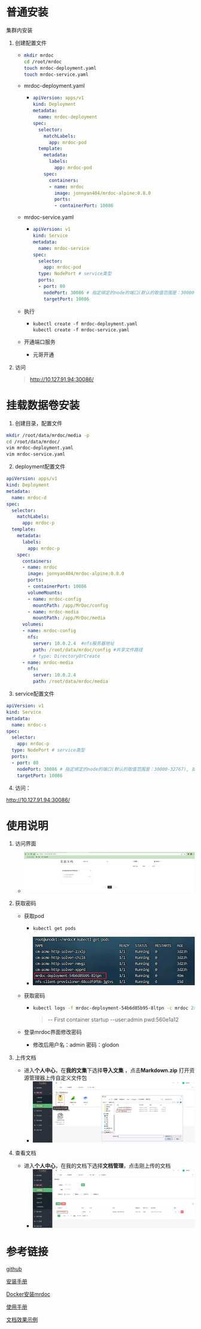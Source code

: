 # 普通安装

集群内安装

1. 创建配置文件

   - ```sh
     mkdir mrdoc
     cd /root/mrdoc
     touch mrdoc-deployment.yaml
     touch mrdoc-service.yaml
     ```

   - mrdoc-deployment.yaml

     - ```yaml
       apiVersion: apps/v1
       kind: Deployment
       metadata:
         name: mrdoc-deployment
       spec:
         selector:
           matchLabels:
             app: mrdoc-pod
         template:
           metadata:
             labels:
               app: mrdoc-pod
           spec:
             containers:
             - name: mrdoc
               image: jonnyan404/mrdoc-alpine:0.8.0
               ports:
               - containerPort: 10086
       ```

   - mrdoc-service.yaml

     - ```yaml
       apiVersion: v1
       kind: Service
       metadata:
         name: mrdoc-service
       spec:
         selector:
           app: mrdoc-pod
         type: NodePort # service类型
         ports:
         - port: 80
           nodePort: 30086 # 指定绑定的node的端口(默认的取值范围是：30000-32767), 如果不指定，会默认分配
           targetPort: 10086
       ```

   - 执行

     - ```
       kubectl create -f mrdoc-deployment.yaml
       kubectl create -f mrdoc-service.yaml
       ```

   - 开通端口服务

     - 元哥开通

2. 访问

   > http://10.127.91.94:30086/

# 挂载数据卷安装

1. 创建目录，配置文件

```sh
mkdir /root/data/mrdoc/media -p 
cd /root/data/mrdoc/
vim mrdoc-deployment.yaml
vim mrdoc-service.yaml
```

2. deployment配置文件

```yaml
apiVersion: apps/v1
kind: Deployment
metadata:
  name: mrdoc-d
spec:
  selector:
    matchLabels:
      app: mrdoc-p
  template:
    metadata:
      labels:
        app: mrdoc-p
    spec:
      containers:
      - name: mrdoc
        image: jonnyan404/mrdoc-alpine:0.8.0
        ports:
        - containerPort: 10086
        volumeMounts:
        - name: mrdoc-config
          mountPath: /app/MrDoc/config
        - name: mrdoc-media
          mountPath: /app/MrDoc/media
      volumes:
      - name: mrdoc-config
        nfs:
          server: 10.0.2.4  #nfs服务器地址
          path: /root/data/mrdoc/config #共享文件路径
          # type: DirectoryOrCreate
      - name: mrdoc-media
        nfs:
          server: 10.0.2.4
          path: /root/data/mrdoc/media
```

3. service配置文件

```yaml
apiVersion: v1
kind: Service
metadata:
  name: mrdoc-s
spec:
  selector:
    app: mrdoc-p
  type: NodePort # service类型
  ports:
  - port: 80
    nodePort: 30086 # 指定绑定的node的端口(默认的取值范围是：30000-32767), 如果不指定，会默认分配
    targetPort: 10086
```

4. 访问：

http://10.127.91.94:30086/



# 使用说明

1. 访问界面
   - ![](MrDoc文档.assets\1.jpg)

2. 获取密码

   - 获取pod

     - ```sh
       kubectl get pods
       ```

     - ![](MrDoc文档.assets\2.jpg)

   - 获取密码

     - ```sh
       kubectl logs -f mrdoc-deployment-54b6d85b95-8ltpn -c mrdoc 2>&1|grep pwd
       
       ```
       
       > -- First container startup --user:admin pwd:560e1a12

   - 登录mrdoc界面修改密码

     - 修改后用户名：admin  密码：glodon

3. 上传文档

   - 进入**个人中心**，在**我的文集**下选择**导入文集** ，点击**Markdown.zip** 打开资源管理器上传自定义文件包
     - ![](MrDoc文档.assets\3.jpg)

4. 查看文档
   - 进入**个人中心**，在我的文档下选择**文档管理**，点击刚上传的文档
     - ![](MrDoc文档.assets\4.jpg)



# 参考链接

[github](https://github.com/zmister2016/MrDoc/blob/master/README-zh.md)

[安装手册](https://doc.mrdoc.pro/doc/515/)

[Docker安装mrdoc](https://www.mrdoc.fun/project-1/doc-18/)

[使用手册](https://doc.mrdoc.pro/project/54/)

[文档效果示例](https://doc.mrdoc.pro/project/20/)

